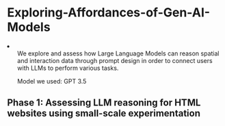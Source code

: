 # Exploring-Affordances-of-Gen-AI-Models
<li> 
  <ul>We explore and assess how Large Language Models can reason spatial and interaction data through prompt design in order to connect users with LLMs to perform various tasks. </ul>
  <ul>Model we used: GPT 3.5</ul>
</li>

## Phase 1: Assessing LLM reasoning for HTML websites using small-scale experimentation
